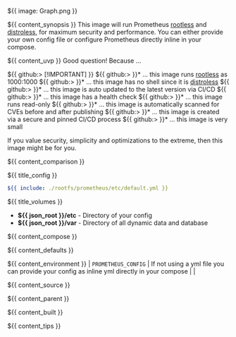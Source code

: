 ${{ image: Graph.png }}

${{ content_synopsis }} This image will run Prometheus [rootless](https://github.com/11notes/RTFM/blob/main/linux/container/image/rootless.md) and [distroless](https://github.com/11notes/RTFM/blob/main/linux/container/image/distroless.md), for maximum security and performance. You can either provide your own config file or configure Prometheus directly inline in your compose.

${{ content_uvp }} Good question! Because ...

${{ github:> [!IMPORTANT] }}
${{ github:> }}* ... this image runs [rootless](https://github.com/11notes/RTFM/blob/main/linux/container/image/rootless.md) as 1000:1000
${{ github:> }}* ... this image has no shell since it is [distroless](https://github.com/11notes/RTFM/blob/main/linux/container/image/distroless.md)
${{ github:> }}* ... this image is auto updated to the latest version via CI/CD
${{ github:> }}* ... this image has a health check
${{ github:> }}* ... this image runs read-only
${{ github:> }}* ... this image is automatically scanned for CVEs before and after publishing
${{ github:> }}* ... this image is created via a secure and pinned CI/CD process
${{ github:> }}* ... this image is very small

If you value security, simplicity and optimizations to the extreme, then this image might be for you.

${{ content_comparison }}

${{ title_config }}
```yaml
${{ include: ./rootfs/prometheus/etc/default.yml }}
```

${{ title_volumes }}
* **${{ json_root }}/etc** - Directory of your config
* **${{ json_root }}/var** - Directory of all dynamic data and database

${{ content_compose }}

${{ content_defaults }}

${{ content_environment }}
| `PROMETHEUS_CONFIG` | If not using a yml file you can provide your config as inline yml directly in your compose | |

${{ content_source }}

${{ content_parent }}

${{ content_built }}

${{ content_tips }}